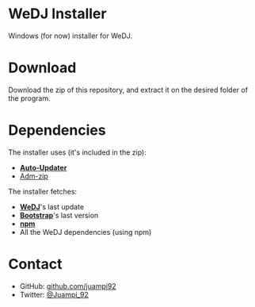 WeDJ Installer
==============

Windows (for now) installer for WeDJ.

Download
==================
Download the zip of this repository, and extract it on the desired folder of the program.

Dependencies
==================

The installer uses (it's included in the zip):
 * [**Auto-Updater**](https://github.com/juampi92/auto-updater)
 * [Adm-zip](https://github.com/cthackers/adm-zip)

The installer fetches:
  * [**WeDJ**](https://github.com/juampi92/WeDJ)'s last update
  * [**Bootstrap**](http://getbootstrap.com/)'s last version
  * [**npm**](https://github.com/npm/npm)
  * All the WeDJ dependencies (using npm)

Contact
==================
 * GitHub: [github.com/juampi92](https://github.com/juampi92)
 * Twitter: [@Juampi_92](https://twitter.com/Juampi_92)